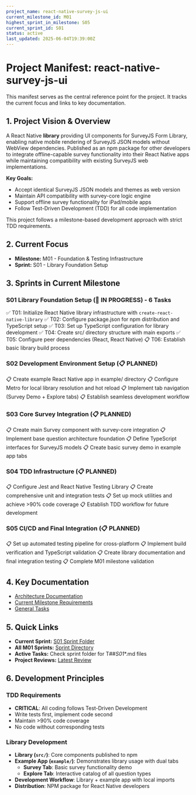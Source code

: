 ```yaml
---
project_name: react-native-survey-js-ui
current_milestone_id: M01
highest_sprint_in_milestone: S05
current_sprint_id: S01
status: active
last_updated: 2025-06-04T19:39:00Z
---
```


# Project Manifest: react-native-survey-js-ui

This manifest serves as the central reference point for the project. It tracks the current focus and links to key documentation.

## 1. Project Vision & Overview

A React Native **library** providing UI components for SurveyJS Form Library, enabling native mobile rendering of SurveyJS JSON models without WebView dependencies. Published as an npm package for other developers to integrate offline-capable survey functionality into their React Native apps while maintaining compatibility with existing SurveyJS web implementations.

**Key Goals:**
- Accept identical SurveyJS JSON models and themes as web version
- Maintain API compatibility with survey-core logic engine  
- Support offline survey functionality for iPad/mobile apps
- Follow Test-Driven Development (TDD) for all code implementation

This project follows a milestone-based development approach with strict TDD requirements.

## 2. Current Focus

- **Milestone:** M01 - Foundation & Testing Infrastructure
- **Sprint:** S01 - Library Foundation Setup

## 3. Sprints in Current Milestone

### S01 Library Foundation Setup (🚧 IN PROGRESS) - 6 Tasks
✅ T01: Initialize React Native library infrastructure with `create-react-native-library`
✅ T02: Configure package.json for npm distribution and TypeScript setup
✅ T03: Set up TypeScript configuration for library development
✅ T04: Create src/ directory structure with main exports
✅ T05: Configure peer dependencies (React, React Native)
📋 T06: Establish basic library build process

### S02 Development Environment Setup (📋 PLANNED)
📋 Create example React Native app in example/ directory
📋 Configure Metro for local library resolution and hot reload
📋 Implement tab navigation (Survey Demo + Explore tabs)
📋 Establish seamless development workflow

### S03 Core Survey Integration (📋 PLANNED)
📋 Create main Survey component with survey-core integration
📋 Implement base question architecture foundation
📋 Define TypeScript interfaces for SurveyJS models
📋 Create basic survey demo in example app tabs

### S04 TDD Infrastructure (📋 PLANNED)
📋 Configure Jest and React Native Testing Library
📋 Create comprehensive unit and integration tests
📋 Set up mock utilities and achieve >90% code coverage
📋 Establish TDD workflow for future development

### S05 CI/CD and Final Integration (📋 PLANNED)
📋 Set up automated testing pipeline for cross-platform
📋 Implement build verification and TypeScript validation
📋 Create library documentation and final integration testing
📋 Complete M01 milestone validation

## 4. Key Documentation

- [Architecture Documentation](./01_PROJECT_DOCS/ARCHITECTURE.md)
- [Current Milestone Requirements](./02_REQUIREMENTS/M01_Foundation_and_Testing/)
- [General Tasks](./04_GENERAL_TASKS/)

## 5. Quick Links

- **Current Sprint:** [S01 Sprint Folder](./03_SPRINTS/S01_M01_Library_Foundation/)
- **All M01 Sprints:** [Sprint Directory](./03_SPRINTS/)
- **Active Tasks:** Check sprint folder for T##_S01_*.md files
- **Project Reviews:** [Latest Review](./10_STATE_OF_PROJECT/)

## 6. Development Principles

### TDD Requirements
- **CRITICAL**: All coding follows Test-Driven Development
- Write tests first, implement code second
- Maintain >90% code coverage
- No code without corresponding tests

### Library Development
- **Library (`src/`)**: Core components published to npm
- **Example App (`example/`)**: Demonstrates library usage with dual tabs
  - **Survey Tab**: Basic survey functionality demo  
  - **Explore Tab**: Interactive catalog of all question types
- **Development Workflow**: Library + example app with local imports
- **Distribution**: NPM package for React Native developers
